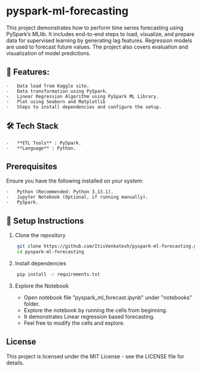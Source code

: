 # pyspark-ml-forecasting
This project demonstrates how to perform time series forecasting using PySpark’s MLlib. It includes end-to-end steps to load, visualize, and prepare data for supervised learning by generating lag features. Regression models are used to forecast future values. The project also covers evaluation and visualization of model predictions.

## 📌 Features:

    -   Data load from Kaggle site.
    -   Data transformation using PySpark.
    -   Linear Regression Algorithm using PySpark ML Library.
    -   Plot using Seaborn and Matplotlib
    -   Steps to install dependencies and configure the setup.

## 🛠️ Tech Stack

    -   **ETL Tools** : PySpark.
    -   **Language** : Python.
    
## Prerequisites

Ensure you have the following installed on your system:

    -   Python (Recommended: Python 3.13.1).
    -   Jupyter Notebook (Optional, if running manually).
    -   PySpark.

## 🚀 Setup Instructions

1) Clone the repository

``` bash
    git clone https://github.com/ItisVenkatesh/pyspark-ml-forecasting.git
    cd pyspark-ml-forecasting
```

2) Install dependencies

``` bash
    pip install -r requirements.txt
```

3) Explore the Notebook

    -   Open notebook file "pyspark_ml_forecast.ipynb" under "notebooks" folder.
    -   Explore the notebook by running the cells from beginning.
    -   It demonstrates Linear regression based forecasting.
    -   Feel free to modify the cells and explore.

## License

This project is licensed under the MIT License - see the LICENSE file for details.
